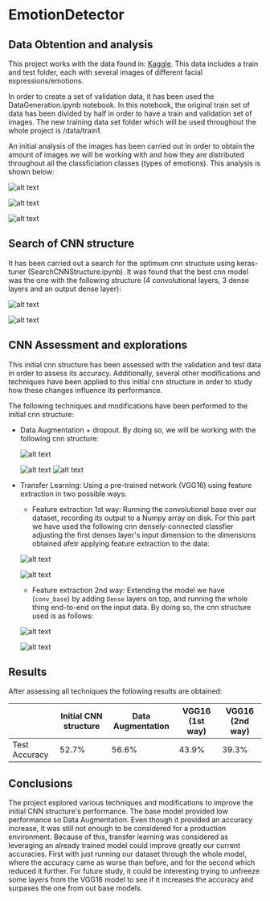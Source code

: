 # EmotionDetector

## Data Obtention and analysis

This project works with the data found in: [Kaggle](https://www.kaggle.com/datasets/msambare/fer2013). This data includes a train and test folder, each with several images of different facial expressions/emotions.

In order to create a set of validation data, it has been used the DataGeneration.ipynb notebook. In this notebook, the original train set of data has been divided by half in order to have a train and validation set of images. The new training data set folder which will be used throughout the whole project is /data/train1.

An initial analysis of the images has been carried out in order to obtain the amount of images we will be working with and how they are distributed throughout all the classficiation classes (types of emotions). This analysis is shown below:


![alt text](img/train_distribution.png)

![alt text](img/val_distribution.png)

![alt text](img/test_distribution.png)


## Search of CNN structure

It has been carried out a search for the optimum cnn structure using keras-tuner (SearchCNNStructure.ipynb). It was found that the best cnn model was the one with the following structure (4 convolutional layers, 3 dense layers and an output dense layer):

![alt text](img/cnn_structure.png)


![alt text](img/cnn_parameters.png)


## CNN Assessment and explorations

This initial cnn structure has been assessed with the validation and test data in order to assess its accuracy. Additionally, several other modifications and techniques have been applied to this initial cnn structure in order to study how these changes influence its performance. 

The following techniques and modifications have been performed to the initial cnn structure:

+ Data Augmentation + dropout. By doing so, we will be working with the following cnn structure:

    ![alt text](img/data_aug_structure.png)

    
    ![alt text](img/data_aug_param1.png)
    ![alt text](img/data_aug_param2.png)
    
    

    
+ Transfer Learning: Using a pre-trained network (VGG16) using feature extraction in two possible ways:
    + Feature extraction 1st way: Running the convolutional base over our dataset, recording its output to a Numpy array on disk. For this part we have used the following cnn densely-connected classfier adjusting the first denses layer's input dimension to the dimensions obtained afetr applying feature extraction to the data:

     
    ![alt text](img/vgg16_1way_structure.png)

    
    ![alt text](img/vgg16_1way_parameters.png)
    

    + Feature extraction 2nd way: Extending the model we have (`conv_base`) by adding `Dense` layers on top, and running the whole thing end-to-end on the input data. By doing so, the cnn structure used is as follows:

     
    ![alt text](img/vgg16_2way_structure.png)

    
    ![alt text](img/vgg16_2way_parameters.png)
    



## Results

After assessing all techniques the following results are obtained:

|                | Initial CNN structure | Data Augmentation | VGG16 (1st way) | VGG16 (2nd way) |
|----------------|-----------------------|-------------------|-----------------|-----------------|
| Test Accuracy  | 52.7%                 | 56.6%             | 43.9%           | 39.3%           |


## Conclusions

The project explored various techniques and modifications to improve the initial CNN structure's performance. The base model provided low performance so Data Augmentation. Even though it provided an accuracy increase, it was still not enough to be considered for a production environment.
Because of this, transfer learning was considered as leveraging an already trained model could improve greatly our current accuracies. First with just running our dataset through the whole model, where the accuracy came as worse than before, and for the second which reduced it further. 
For future study, it could be interesting trying to unfreeze some layers from the VGG16 model to see if it increases the accuracy and surpases the one from out base models.  
